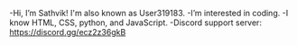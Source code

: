 -Hi, I’m Sathvik! I'm also known as User319183.
-I’m interested in coding.
-I know HTML, CSS, python, and JavaScript.
-Discord support server: https://discord.gg/ecz2z36gkB
